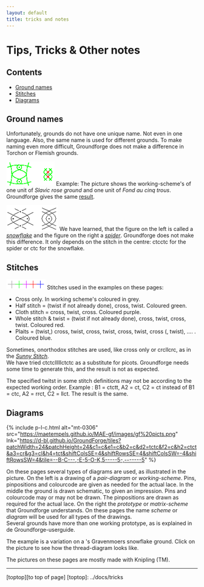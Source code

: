 ```yaml
---
layout: default
title: tricks and notes
---
```


# Tips, Tricks &amp; Other notes

## Contents
* [Ground names](#ground-names)
* [Stitches](#stitches)
* [Diagrams](#diagrams)

## Ground names
Unfortunately, grounds do not have one unique name. Not even in one language. Also, the same name is used for different grounds. To make naming even more difficult, Groundforge does not make a difference in Torchon or Flemish grounds.            

![rose v.s. slavic][p-rs-sl]
Example: The picture shows the working-scheme's of one unit of <i>Slavic rose ground</i> and one unit of <i>Fond au cinq trous</i>. Groundforge gives the same [result][t-rs-sl].
<p style="clear: both"></p>

![snow v.s. spider][p-sn-sp]
We have learned, that the figure on the left is called a [_snowflake_][t-snowflake] and the figure on the right a [_spider_][t-spider]. Groundforge does not make this difference. It only depends on the stitch in the centre: <span class="stch">ctcctc</span> for the spider or <span class="stch">ctc</span> for the snowflake.
<p style="clear: both"></p>

[p-rs-sl]: ../images_wt/gf-slaaf-vierge.png?align=right
[p-sn-sp]: ../images_wt/gf-snowspin.png?align=right
[t-rs-sl]: https://d-bl.github.io/GroundForge/tiles?patchWidth=12&patchHeight=12&a1=ctct&b1=ct&c1=ctct&d1=ct&b2=ct&d2=ct&shiftColsSE=2&shiftRowsSE=2&shiftColsSW=-2&shiftRowsSW=2&tile=5831,-4-7
[t-snowflake]: https://d-bl.github.io/GroundForge/tiles?patchWidth=16&patchHeight=16&b1=ctc&a2=ctc&c2=ctc&b3=ctcttt&d3=tttctc&a4=ctc&c4=ctc&shiftColsSE=2&shiftRowsSE=4&shiftColsSW=-2&shiftRowsSW=4&tile=-5--,B-C-,-5-5,5-5-
[t-spider]: https://d-bl.github.io/GroundForge/tiles?patchWidth=16&patchHeight=16&b1=ctcctc&a2=ctc&c2=ctc&b3=ctcttt&d3=tttctc&a4=ctc&c4=ctc&shiftColsSE=2&shiftRowsSE=4&shiftColsSW=-2&shiftRowsSW=4&tile=-5--,B-C-,-5-5,5-5-

## Stitches
![colours][p-colors]
Stitches used in the examples on these pages:

* Cross only. In working scheme's coloured in <span class="b-grey">grey</span>.
* Half stitch = (twist if not already done), cross, twist. Coloured <span class="b-gree">green</span>.
* Cloth stitch = cross, twist, cross. Coloured <span class="b-purp">purple</span>.
* Whole stitch &amp; twist = (twist if not already done), cross, twist, cross, twist. Coloured <span class="b-red">red</span>.
* Plaits = (twist,) cross, twist, cross, twist, cross, twist, cross (, twist), .... . Coloured <span class="b-blue">blue</span>.
<p style="clear: both"></p>

Sometimes, onorthodox stitches are used, like <span class="stch">cross only</span> or <span class="stch">crcllcrc</span>, as in the [_Sunny Stitch_][ex-sun].    
We have tried <span class="stch">ctctclllllctctc</span> as a substitute for picots. Groundforge needs some time to generate this, and the result is not as expected.

The specified twitst in some stitch definitions may not be according to the expected working order. Example : <span class="stch">B1 = ctctt, A2 = ct, C2 = ct</span> instead of <span class="stch">B1 = ctc, A2 = rrct, C2 = llct</span>. The result is the same.

[ex-sun]: ../docs/marian#sunny-stitch
[p-colors]: ../images_wt/gf-kleurtjes.png?align=right

## Diagrams
{% include p-l-c.html
     alt="mt-0306"
     src="https://maetempels.github.io/MAE-gf/images/gf%20picts.png"
     lnk="https://d-bl.github.io/GroundForge/tiles?patchWidth=24&patchHeight=24&c1=c&e1=c&b2=c&d2=tctc&f2=c&h2=ctct&a3=cr&g3=cl&h4=tct&shiftColsSE=4&shiftRowsSE=4&shiftColsSW=-4&shiftRowsSW=4&tile=--B-C---,-E-5-O-K,5-----5-,-------5"
%}   

On these pages several types of diagrams are used, as illustrated in the picture. On the left is a drawing of a _pair-diagram_ or _working-scheme_. Pins, pinpositions and colourcode are given as needed for the actual lace. In the middle the ground is drawn schematic, to given an impression. Pins and colourcode may or may not be drawn. The pinpositions are drawn as required for the actual lace. On the right the _prototype_ or _matrix-scheme_ that Groundforge understands. On these pages the name _scheme_ or _diagram_ will be used for all types of the drawings.                     
Several grounds have more than one working prototype, as is explained in de Groundforge-userguide.    

The example is a variation on a 's Gravenmoers snowflake ground. Click on the picture to see how the thread-diagram looks like.      

The pictures on these pages are mostly made with Knipling (TM).

***
[toptop][to top of page]
[toptop]: ../docs/tricks




